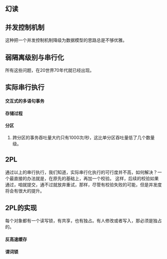 ## 幻读

## 并发控制机制
这种把一个并发控制机制降级为数据模型的思路总是不够优雅。

## 弱隔离级别与串行化
所有这些问题，在20世界70年代就已经出现。


## 实际串行执行
#### 交互式的多语句事务
#### 存储过程
#### 分区
1. 跨分区的事务吞吐量大约只有1000次/秒，这比单分区吞吐量低了几个数量级。

## 2PL
通过以上的串行执行，我们知道，实际串行化执行的可行度并不高，如何解决？一个最直接的办法就是，在原先的基础上，再加一个校验。
这样，后续的校验如果通过，咱就提交，通不过就放弃重试，那样，尽管有校验失败的可能，但是并发度将会有很大的提升。

## 2PL的实现
每个对象都有一个读写锁，有共享，也有独占。有人修改或者写入，那必须是独占的。

#### 反高速缓存
#### 谓词锁
